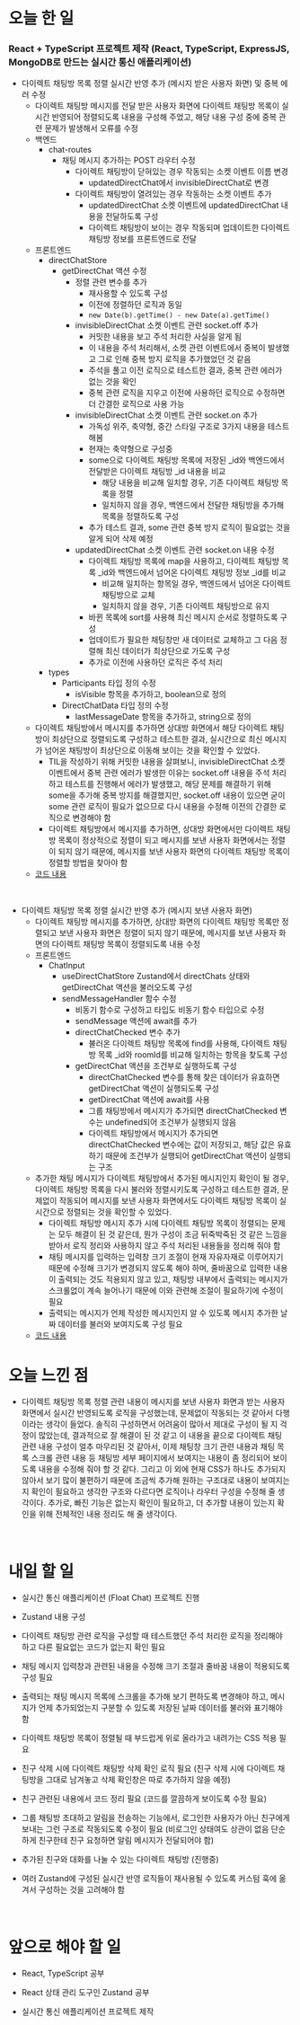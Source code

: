 # 오늘 한 일

### React + TypeScript 프로젝트 제작 (React, TypeScript, ExpressJS, MongoDB로 만드는 실시간 통신 애플리케이션)

- 다이렉트 채팅방 목록 정렬 실시간 반영 추가 (메시지 받은 사용자 화면) 및 중복 에러 수정
  - 다이렉트 채팅방 메시지를 전달 받은 사용자 화면에 다이렉트 채팅방 목록이 실시간 반영되어 정렬되도록 내용을 구성해 주었고, 해당 내용 구성 중에 중복 관련 문제가 발생해서 오류를 수정
  - 백엔드
    - chat-routes
      - 채팅 메시지 추가하는 POST 라우터 수정
        - 다이렉트 채팅방이 닫혀있는 경우 작동되는 소켓 이벤트 이름 변경
          - updatedDirectChat에서 invisibleDirectChat로 변경
        - 다이렉트 채팅방이 열려있는 경우 작동하는 소켓 이벤트 추가
          - updatedDirectChat 소켓 이벤트에 updatedDirectChat 내용을 전달하도록 구성
          - 다이렉트 채팅방이 보이는 경우 작동되며 업데이트한 다이렉트 채팅방 정보를 프론트엔드로 전달
  - 프론트엔드
    - directChatStore
      - getDirectChat 액션 수정
        - 정렬 관련 변수를 추가
          - 재사용할 수 있도록 구성
          - 이전에 정렬하던 로직과 동일
          - `new Date(b).getTime() - new Date(a).getTime()`
        - invisibleDirectChat 소켓 이벤트 관련 socket.off 추가
          - 커밋한 내용을 보고 주석 처리한 사실을 알게 됨
          - 이 내용을 주석 처리해서, 소켓 관련 이벤트에서 중복이 발생했고 그로 인해 중복 방지 로직을 추가했었던 것 같음
          - 주석을 풀고 이전 로직으로 테스트한 결과, 중복 관련 에러가 없는 것을 확인
          - 중복 관련 로직을 지우고 이전에 사용하던 로직으로 수정하면 더 간결한 로직으로 사용 가능
        - invisibleDirectChat 소켓 이벤트 관련 socket.on 추가
          - 가독성 위주, 축약형, 중간 스타일 구조로 3가지 내용을 테스트해봄
          - 현재는 축약형으로 구성중
          - some으로 다이렉트 채팅방 목록에 저장된 \_id와 백엔드에서 전달받은 다이렉트 채팅방 \_id 내용을 비교
            - 해당 내용을 비교해 일치할 경우, 기존 다이렉트 채팅방 목록을 정렬
            - 일치하지 않을 경우, 백엔드에서 전달한 채팅방을 추가해 목록을 정렬하도록 구성
          - 추가 테스트 결과, some 관련 중복 방지 로직이 필요없는 것을 알게 되어 삭제 예정
        - updatedDirectChat 소켓 이벤트 관련 socket.on 내용 수정
          - 다이렉트 채팅방 목록에 map을 사용하고, 다이렉트 채팅방 목록 \_id와 백엔드에서 넘어온 다이렉트 채팅방 정보 \_id를 비교
            - 비교해 일치하는 항목일 경우, 백엔드에서 넘어온 다이렉트 채팅방으로 교체
            - 일치하지 않을 경우, 기존 다이렉트 채팅방으로 유지
          - 바뀐 목록에 sort를 사용해 최신 메시지 순서로 정렬하도록 구성
          - 업데이트가 필요한 채팅창만 새 데이터로 교체하고 그 다음 정렬해 최신 데이터가 최상단으로 가도록 구성
          - 추가로 이전에 사용하던 로직은 주석 처리
    - types
      - Participants 타입 정의 수정
        - isVisible 항목을 추가하고, boolean으로 정의
      - DirectChatData 타입 정의 수정
        - lastMessageDate 항목을 추가하고, string으로 정의
  - 다이렉트 채팅방에서 메시지를 추가하면 상대방 화면에서 해당 다이렉트 채팅방이 최상단으로 정렬되도록 구성하고 테스트한 결과, 실시간으로 최신 메시지가 넘어온 채팅방이 최상단으로 이동해 보이는 것을 확인할 수 있었다.
    - TIL을 작성하기 위해 커밋한 내용을 살펴보니, invisibleDirectChat 소켓 이벤트에서 중복 관련 에러가 발생한 이유는 socket.off 내용을 주석 처리하고 테스트를 진행해서 에러가 발생했고, 해당 문제를 해결하기 위해 some을 추가해 중복 방지를 해결했지만, socket.off 내용이 있으면 굳이 some 관련 로직이 필요가 없으므로 다시 내용을 수정해 이전의 간결한 로직으로 변경해야 함
    - 다이렉트 채팅방에서 메시지를 추가하면, 상대방 화면에서만 다이렉트 채팅방 목록이 정상적으로 정렬이 되고 메시지를 보낸 사용자 화면에서는 정렬이 되지 않기 때문에, 메시지를 보낸 사용자 화면의 다이렉트 채팅방 목록이 정렬할 방법을 찾아야 함
  - [코드 내용](https://github.com/jeongsangtae/float-chat/commit/a113fd74a1135e8c50f304e1c0b77f4dd5de0697)

<br />

- 다이렉트 채팅방 목록 정렬 실시간 반영 추가 (메시지 보낸 사용자 화면)
  - 다이렉트 채팅방 메시지를 추가하면, 상대방 화면의 다이렉트 채팅방 목록만 정렬되고 보낸 사용자 화면은 정렬이 되지 않기 때문에, 메시지를 보낸 사용자 화면의 다이렉트 채팅방 목록이 정렬되도록 내용 수정
  - 프론트엔드
    - ChatInput
      - useDirectChatStore Zustand에서 directChats 상태와 getDirectChat 액션을 불러오도록 구성
      - sendMessageHandler 함수 수정
        - 비동기 함수로 구성하고 타입도 비동기 함수 타입으로 수정
        - sendMessage 액션에 await를 추가
        - directChatChecked 변수 추가
          - 불러온 다이렉트 채팅방 목록에 find를 사용해, 다이렉트 채팅방 목록 \_id와 roomId를 비교해 일치하는 항목을 찾도록 구성
        - getDirectChat 액션을 조건부로 실행하도록 구성
          - directChatChecked 변수를 통해 찾은 데이터가 유효하면 getDirectChat 액션이 실행되도록 구성
          - getDirectChat 액션에 await를 사용
          - 그룹 채팅방에서 메시지가 추가되면 directChatChecked 변수는 undefined되어 조건부가 실행되지 않음
          - 다이렉트 채팅방에서 메시지가 추가되면 directChatChecked 변수에는 값이 저장되고, 해당 값은 유효하기 때문에 조건부가 실행되어 getDirectChat 액션이 실행되는 구조
  - 추가한 채팅 메시지가 다이렉트 채팅방에서 추가된 메시지인지 확인이 될 경우, 다이렉트 채팅방 목록을 다시 불러와 정렬시키도록 구성하고 테스트한 결과, 문제없이 작동되어 메시지를 보낸 사용자 화면에서도 다이렉트 채팅방 목록이 실시간으로 정렬되는 것을 확인할 수 있었다.
    - 다이렉트 채팅방 메시지 추가 시에 다이렉트 채팅방 목록이 정렬되는 문제는 모두 해결이 된 것 같은데, 뭔가 구성이 조금 뒤죽박죽된 것 같은 느낌을 받아서 로직 정리와 사용하지 않고 주석 처리된 내용들을 정리해 줘야 함
    - 채팅 메시지를 입력하는 입력창 크기 조절이 현재 자유자재로 이루어지기 때문에 수정해 크기가 변경되지 않도록 해야 하며, 줄바꿈으로 입력한 내용이 출력되는 것도 적용되지 않고 있고, 채팅방 내부에서 출력되는 메시지가 스크롤없이 계속 늘어나기 때문에 이와 관련해 조절이 필요하기에 수정이 필요
    - 출력되는 메시지가 언제 작성한 메시지인지 알 수 있도록 메시지 추가한 날짜 데이터를 불러와 보여지도록 구성 필요
  - [코드 내용](https://github.com/jeongsangtae/float-chat/commit/bdda14e99067685681dc62bae1268ea8cee3bafd)

# 오늘 느낀 점

- 다이렉트 채팅방 목록 정렬 관련 내용이 메시지를 보낸 사용자 화면과 받는 사용자 화면에서 실시간 반영되도록 로직을 구성했는데, 문제없이 작동되는 것 같아서 다행이라는 생각이 들었다. 솔직히 구성하면서 어려움이 많아서 제대로 구성이 될 지 걱정이 많았는데, 결과적으로 잘 해결이 된 것 같고 이 내용을 끝으로 다이렉트 채팅 관련 내용 구성이 얼추 마무리된 것 같아서, 이제 채팅창 크기 관련 내용과 채팅 목록 스크롤 관련 내용 등 채팅방 세부 페이지에서 보여지는 내용이 좀 정리되어 보이도록 내용을 수정해 줘야 할 것 같다. 그리고 이 외에 현재 CSS가 하나도 추가되지 않아서 보기 많이 불편하기 때문에 조금씩 추가해 원하는 구조대로 내용이 보여지는지 확인이 필요하고 생각한 구조와 다르다면 로직이나 라우터 구성을 수정해 줄 생각이다. 추가로, 빠진 기능은 없는지 확인이 필요하고, 더 추가할 내용이 있는지 확인을 위해 전체적인 내용 정리도 해 줄 생각이다.

<br />

# 내일 할 일

- 실시간 통신 애플리케이션 (Float Chat) 프로젝트 진행

- Zustand 내용 구성

- 다이렉트 채팅방 관련 로직을 구성할 때 테스트했던 주석 처리한 로직을 정리해야 하고 다른 필요없는 코드가 없는지 확인 필요

- 채팅 메시지 입력창과 관련된 내용을 수정해 크기 조절과 줄바꿈 내용이 적용되도록 구성 필요

- 출력되는 채팅 메시지 목록에 스크롤을 추가해 보기 편하도록 변경해야 하고, 메시지가 언제 추가되었는지 구분할 수 있도록 저장된 날짜 데이터를 불러와 표기해야 함

- 다이렉트 채팅방 목록이 정렬될 때 부드럽게 위로 올라가고 내려가는 CSS 적용 필요

- 친구 삭제 시에 다이렉트 채팅방 삭제 확인 로직 필요 (친구 삭제 시에 다이렉트 채팅방을 그대로 남겨놓고 삭제 확인창은 따로 추가하지 않을 예정)

- 친구 관련된 내용에서 코드 정리 필요 (코드를 깔끔하게 보이도록 수정 필요)

- 그룹 채팅방 초대하고 알림을 전송하는 기능에서, 로그인한 사용자가 아닌 친구에게 보내는 그런 구조로 작동되도록 수정이 필요 (비로그인 상태여도 상관이 없음 단순하게 친구한테 친구 요청하면 알림 메시지가 전달되어야 함)

- 추가된 친구와 대화를 나눌 수 있는 다이렉트 채팅방 (진행중)

- 여러 Zustand에 구성된 실시간 반영 로직들이 재사용될 수 있도록 커스텀 훅에 옮겨서 구성하는 것을 고려해야 함

<br />

# 앞으로 해야 할 일

- React, TypeScript 공부

- React 상태 관리 도구인 Zustand 공부

- 실시간 통신 애플리케이션 프로젝트 제작
